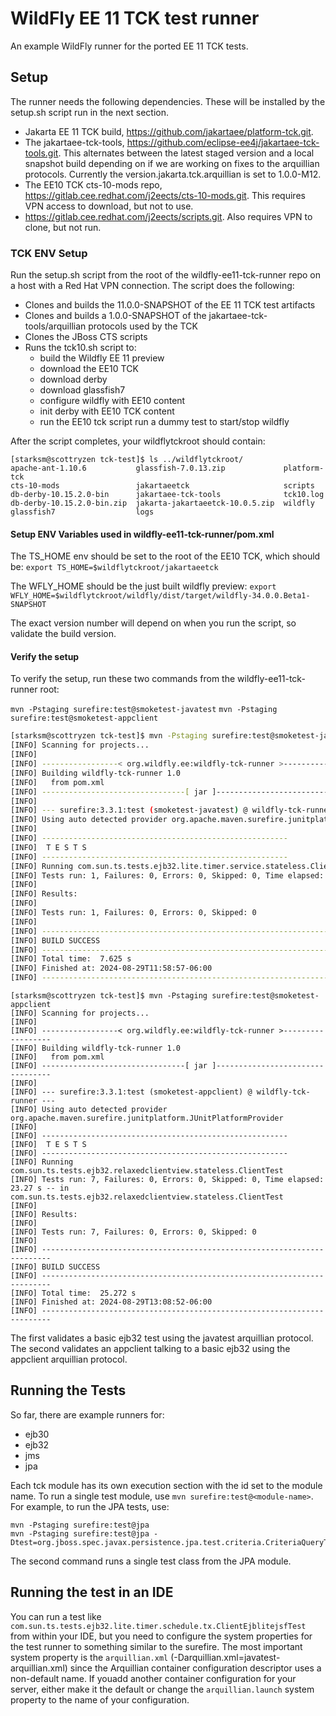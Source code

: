 # WildFly EE 11 TCK test runner
An example WildFly runner for the ported EE 11 TCK tests.

## Setup

The runner needs the following dependencies. These will be installed by the setup.sh script run in the next section.

* Jakarta EE 11 TCK build, https://github.com/jakartaee/platform-tck.git.
* The jakartaee-tck-tools, https://github.com/eclipse-ee4j/jakartaee-tck-tools.git. This alternates between the latest staged version and a local snapshot build depending on if we are working on fixes to the arquillian protocols. Currently the version.jakarta.tck.arquillian is set to 1.0.0-M12.
* The EE10 TCK cts-10-mods repo, https://gitlab.cee.redhat.com/j2eects/cts-10-mods.git. This requires VPN access to download, but not to use.
* https://gitlab.cee.redhat.com/j2eects/scripts.git. Also requires VPN to clone, but not run.

### TCK ENV Setup
Run the setup.sh script from the root of the wildfly-ee11-tck-runner repo on a host with a Red Hat VPN connection. The script does the following:

* Clones and builds the 11.0.0-SNAPSHOT of the EE 11 TCK test artifacts
* Clones and builds a 1.0.0-SNAPSHOT of the jakartaee-tck-tools/arquillian protocols used by the TCK
* Clones the JBoss CTS scripts
* Runs the tck10.sh script to:
  * build the Wildfly EE 11 preview
  * download the EE10 TCK
  * download derby
  * download glassfish7
  * configure wildfly with EE10 content
  * init derby with EE10 TCK content
  * run the EE10 tck script run a dummy test to start/stop wildfly


After the script completes, your wildflytckroot should contain:

```
[starksm@scottryzen tck-test]$ ls ../wildflytckroot/
apache-ant-1.10.6           glassfish-7.0.13.zip             platform-tck
cts-10-mods                 jakartaeetck                     scripts
db-derby-10.15.2.0-bin      jakartaee-tck-tools              tck10.log
db-derby-10.15.2.0-bin.zip  jakarta-jakartaeetck-10.0.5.zip  wildfly
glassfish7                  logs
```

#### Setup ENV Variables used in wildfly-ee11-tck-runner/pom.xml
The TS_HOME env should be set to the root of the EE10 TCK, which should be:
`export TS_HOME=$wildflytckroot/jakartaeetck`

The WFLY_HOME should be the just built wildfly preview:
`export WFLY_HOME=$wildflytckroot/wildfly/dist/target/wildfly-34.0.0.Beta1-SNAPSHOT`

The exact version number will depend on when you run the script, so validate the build version.

#### Verify the setup
To verify the setup, run these two commands from the wildfly-ee11-tck-runner root:

`mvn -Pstaging surefire:test@smoketest-javatest`
`mvn -Pstaging surefire:test@smoketest-appclient`

```bash
[starksm@scottryzen tck-test]$ mvn -Pstaging surefire:test@smoketest-javatest
[INFO] Scanning for projects...
[INFO] 
[INFO] -----------------< org.wildfly.ee:wildfly-tck-runner >------------------
[INFO] Building wildfly-tck-runner 1.0
[INFO]   from pom.xml
[INFO] --------------------------------[ jar ]---------------------------------
[INFO] 
[INFO] --- surefire:3.3.1:test (smoketest-javatest) @ wildfly-tck-runner ---
[INFO] Using auto detected provider org.apache.maven.surefire.junitplatform.JUnitPlatformProvider
[INFO] 
[INFO] -------------------------------------------------------
[INFO]  T E S T S
[INFO] -------------------------------------------------------
[INFO] Running com.sun.ts.tests.ejb32.lite.timer.service.stateless.ClientEjbliteservletTest
[INFO] Tests run: 1, Failures: 0, Errors: 0, Skipped: 0, Time elapsed: 5.635 s -- in com.sun.ts.tests.ejb32.lite.timer.service.stateless.ClientEjbliteservletTest
[INFO] 
[INFO] Results:
[INFO] 
[INFO] Tests run: 1, Failures: 0, Errors: 0, Skipped: 0
[INFO] 
[INFO] ------------------------------------------------------------------------
[INFO] BUILD SUCCESS
[INFO] ------------------------------------------------------------------------
[INFO] Total time:  7.625 s
[INFO] Finished at: 2024-08-29T11:58:57-06:00
[INFO] ------------------------------------------------------------------------
```

```
[starksm@scottryzen tck-test]$ mvn -Pstaging surefire:test@smoketest-appclient
[INFO] Scanning for projects...
[INFO] 
[INFO] -----------------< org.wildfly.ee:wildfly-tck-runner >------------------
[INFO] Building wildfly-tck-runner 1.0
[INFO]   from pom.xml
[INFO] --------------------------------[ jar ]---------------------------------
[INFO] 
[INFO] --- surefire:3.3.1:test (smoketest-appclient) @ wildfly-tck-runner ---
[INFO] Using auto detected provider org.apache.maven.surefire.junitplatform.JUnitPlatformProvider
[INFO] 
[INFO] -------------------------------------------------------
[INFO]  T E S T S
[INFO] -------------------------------------------------------
[INFO] Running com.sun.ts.tests.ejb32.relaxedclientview.stateless.ClientTest
[INFO] Tests run: 7, Failures: 0, Errors: 0, Skipped: 0, Time elapsed: 23.27 s -- in com.sun.ts.tests.ejb32.relaxedclientview.stateless.ClientTest
[INFO] 
[INFO] Results:
[INFO] 
[INFO] Tests run: 7, Failures: 0, Errors: 0, Skipped: 0
[INFO] 
[INFO] ------------------------------------------------------------------------
[INFO] BUILD SUCCESS
[INFO] ------------------------------------------------------------------------
[INFO] Total time:  25.272 s
[INFO] Finished at: 2024-08-29T13:08:52-06:00
[INFO] ------------------------------------------------------------------------
```

The first validates a basic ejb32 test using the javatest arquillian protocol. The second validates an appclient talking to a basic ejb32 using the appclient arquillian protocol.



## Running the Tests

So far, there are example runners for:

* ejb30
* ejb32
* jms
* jpa

Each tck module has its own execution section with the id set to the module name. To run a single test module, use `mvn surefire:test@<module-name>`. For example, to run the JPA tests, use:

```shell
mvn -Pstaging surefire:test@jpa
mvn -Pstaging surefire:test@jpa -Dtest=org.jboss.spec.javax.persistence.jpa.test.criteria.CriteriaQueryTest
```
The second command runs a single test class from the JPA module.


## Running the test in an IDE
You can run a test like `com.sun.ts.tests.ejb32.lite.timer.schedule.tx.ClientEjblitejsfTest` from within your IDE, but you need to configure the system properties for the test runner to something similar to the surefire. The most important system property is the `arquillian.xml` (-Darquillian.xml=javatest-arquillian.xml) since the Arquillian container configuration descriptor uses a non-default name. If youadd another container configuration for your server, either make it the default or change the `arquillian.launch` system property to the name of your configuration.

